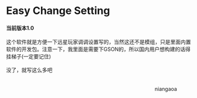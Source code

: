 <h1>Easy Change Setting</h1>
<h4>当前版本1.0</h4>
这个软件就是方便一下远星玩家调调设置写的，当然这还不是模组，只是里面内置软件的开发包。注意一下，我里面是需要下GSON的，所以国内用户想构建的话得挂梯子(一定要记住)
<br>
<br>
没了，就写这么多吧
<br>
<br>
<br>
&nbsp;&nbsp;&nbsp;&nbsp;&nbsp;&nbsp;&nbsp;&nbsp;&nbsp;&nbsp;&nbsp;&nbsp;&nbsp;&nbsp;&nbsp;&nbsp;&nbsp;&nbsp;&nbsp;&nbsp;&nbsp;&nbsp;&nbsp;&nbsp;&nbsp;&nbsp;&nbsp;&nbsp;&nbsp;&nbsp;&nbsp;&nbsp;&nbsp;&nbsp;&nbsp;&nbsp;&nbsp;&nbsp;&nbsp;&nbsp;&nbsp;&nbsp;&nbsp;&nbsp;&nbsp;&nbsp;&nbsp;&nbsp;&nbsp;&nbsp;&nbsp;&nbsp;&nbsp;&nbsp;&nbsp;&nbsp;&nbsp;&nbsp;&nbsp;&nbsp;&nbsp;&nbsp;&nbsp;&nbsp;&nbsp;&nbsp;&nbsp;&nbsp;&nbsp;&nbsp;&nbsp;&nbsp;&nbsp;&nbsp;&nbsp;&nbsp;&nbsp;&nbsp;&nbsp;&nbsp;&nbsp;&nbsp;&nbsp;&nbsp;&nbsp;&nbsp;&nbsp;&nbsp;&nbsp;&nbsp;&nbsp;&nbsp;&nbsp;&nbsp;&nbsp;&nbsp;&nbsp;&nbsp;&nbsp;&nbsp;&nbsp;&nbsp;&nbsp;niangaoa
